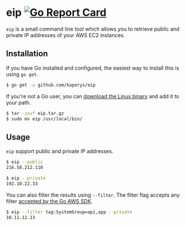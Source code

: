 # eip [![Go Report Card](https://goreportcard.com/badge/github.com/kaperys/eip)](https://goreportcard.com/report/github.com/kaperys/eip)

`eip` is a small command line tool which allows you to retrieve public and private IP addresses of your AWS EC2 instances.

## Installation

If you have Go installed and configured, the easiest way to install this is using `go get`.

```bash
$ go get -u github.com/kaperys/eip
```

If you're not a Go user, you can [download the Linux binary](https://github.com/kaperys/eip/releases) and add it to your path.

```bash
$ tar -zxvf eip.tar.gz
$ sudo mv eip /usr/local/bin/
```

## Usage

`eip` support public and private IP addresses.

```bash
$ eip --public
216.58.212.110

$ eip --private
192.10.22.33
```

You can also filter the results using `--filter`. The filter flag accepts any filter [accepted by the Go AWS SDK](https://github.com/datacratic/aws-sdk-go/blob/master/service/ec2/api.go#L9532-L9754).

```bash
$ eip --filter tag:SystemGroup=api,app --private
10.11.12.13
```
